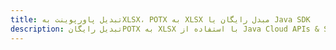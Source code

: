 ---title: تبدیل پاورپوینت بهXLSX، POTX به XLSX مبدل رایگان یا Java SDKdescription: تبدیل رایگانPOTX به XLSX با استفاده از Java Cloud APIs & SDK. همچنین اسناد Microsoft PowerPoint را در Cloud ایجاد، ویرایش و رندر کنید.---
